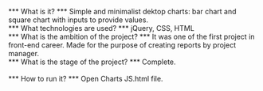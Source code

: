 *** What is it? ***
Simple and minimalist dektop charts: bar chart and square chart with inputs to provide values.
<br/>
*** What technologies are used? ***
jQuery, CSS, HTML
<br/>
*** What is the ambition of the project? ***
It was one of the first project in front-end career. Made for the purpose of creating reports by project manager. 
<br/>
*** What is the stage of the project? ***
Complete.  
<br/>
*** How to run it? ***
Open Charts JS.html file.